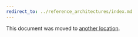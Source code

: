 ```yaml
---
redirect_to: ../reference_architectures/index.md
---
```


This document was moved to [another location](../reference_architectures/index.md).
